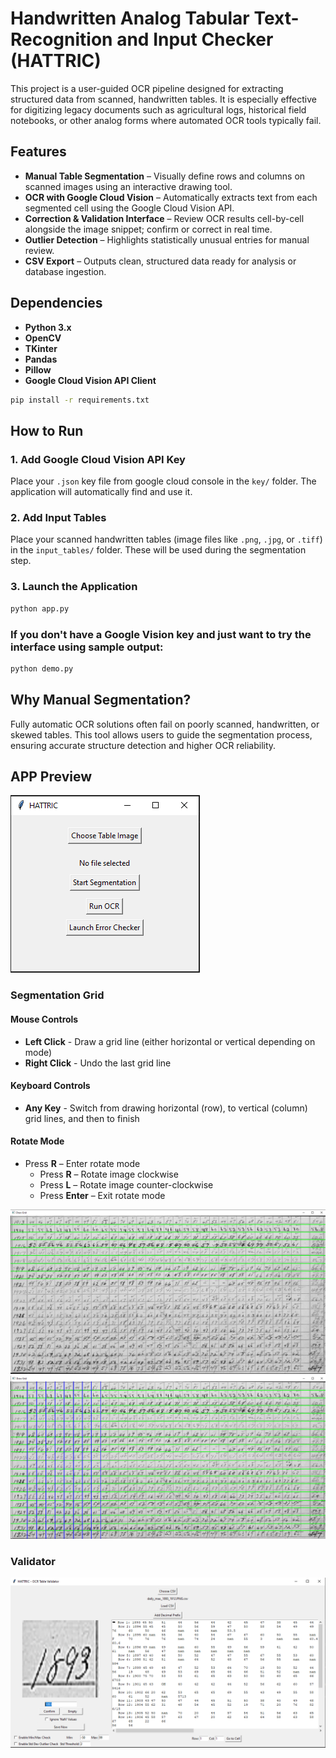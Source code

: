 # Handwritten Analog Tabular Text-Recognition and Input Checker (HATTRIC)
This project is a user-guided OCR pipeline designed for extracting structured data from scanned, handwritten tables. It is especially effective for digitizing legacy documents such as agricultural logs, historical field notebooks, or other analog forms where automated OCR tools typically fail.

## Features

- **Manual Table Segmentation** – Visually define rows and columns on scanned images using an interactive drawing tool.
- **OCR with Google Cloud Vision** – Automatically extracts text from each segmented cell using the Google Cloud Vision API.
- **Correction & Validation Interface** – Review OCR results cell-by-cell alongside the image snippet; confirm or correct in real time.
- **Outlier Detection** – Highlights statistically unusual entries for manual review.
- **CSV Export** – Outputs clean, structured data ready for analysis or database ingestion.

## Dependencies

- **Python 3.x**
- **OpenCV**
- **TKinter**
- **Pandas**
- **Pillow**
- **Google Cloud Vision API Client**
```bash
pip install -r requirements.txt
```

## How to Run

### 1. Add Google Cloud Vision API Key

Place your `.json` key file from google cloud console in the `key/` folder. The application will automatically find and use it.

### 2. Add Input Tables

Place your scanned handwritten tables (image files like `.png`, `.jpg`, or `.tiff`) in the `input_tables/` folder. These will be used during the segmentation step.

### 3. Launch the Application

```bash
python app.py
```
### If you don't have a Google Vision key and just want to try the interface using sample output:

```bash
python demo.py
```

## Why Manual Segmentation?

Fully automatic OCR solutions often fail on poorly scanned, handwritten, or skewed tables. This tool allows users to guide the segmentation process, ensuring accurate structure detection and higher OCR reliability.

## APP Preview

![app GUI](documentation/startup.PNG)

### Segmentation Grid
#### Mouse Controls

- **Left Click** - Draw a grid line (either horizontal or vertical depending on mode)
- **Right Click** - Undo the last grid line

#### Keyboard Controls

- **Any Key** - Switch from drawing horizontal (row), to vertical (column) grid lines, and then to finish
  
#### Rotate Mode

- Press **R** – Enter rotate mode  
  - Press **R** – Rotate image clockwise  
  - Press **L** – Rotate image counter-clockwise  
  - Press **Enter** – Exit rotate mode

![Segment Grid](documentation/grid_rows.PNG)
![Segment Grid](documentation/grid_columns.PNG)

### Validator
![valid GUI](documentation/error_check.PNG)
